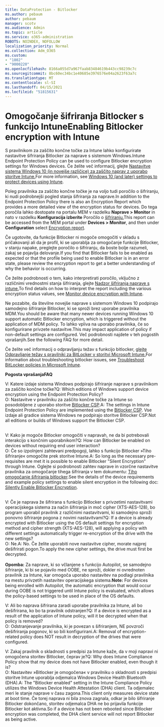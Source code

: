 ```yaml
---
title: DataProtection - Bitlocker
ms.author: pebaum
author: pebaum
manager: scotv
ms.audience: Admin
ms.topic: article
ms.service: o365-administration
ROBOTS: NOINDEX, NOFOLLOW
localization_priority: Normal
ms.collection: Adm_O365
ms.custom:
- "1802"
- "9000220"
ms.openlocfilehash: 8166a055d7a967faab83484619b443cc98239c7c
ms.sourcegitcommit: 8bc60ec34bc1e40685e3976576e04a2623f63a7c
ms.translationtype: MT
ms.contentlocale: sl-SI
ms.lasthandoff: 04/15/2021
ms.locfileid: "51815631"
---
```

# <a name="enabling-bitlocker-encryption-with-intune"></a><span data-ttu-id="33c8d-102">Omogočanje šifriranja Bitlocker s funkcijo Intune</span><span class="sxs-lookup"><span data-stu-id="33c8d-102">Enabling Bitlocker encryption with Intune</span></span>

<span data-ttu-id="33c8d-103">S pravilnikom za zaščito končne točke za Intune lahko konfigurirate nastavitve šifriranja Bitlocker za naprave s sistemom Windows.</span><span class="sxs-lookup"><span data-stu-id="33c8d-103">Intune Endpoint Protection Policy can be used to configure Bitlocker encryption settings for Windows devices.</span></span> <span data-ttu-id="33c8d-104">Če želite več informacij, glejte [Nastavitve sistema Windows 10 (in novejše različice) za zaščito naprav z uporabo storitve Intune.](https://docs.microsoft.com/intune/endpoint-protection-windows-10#windows-encryption)</span><span class="sxs-lookup"><span data-stu-id="33c8d-104">For more information, see [Windows 10 (and later) settings to protect devices using Intune](https://docs.microsoft.com/intune/endpoint-protection-windows-10#windows-encryption).</span></span>

<span data-ttu-id="33c8d-105">Poleg pravilnika za zaščito končne točke je na voljo tudi poročilo o šifriranju, ki nudi podrobnejši pogled stanja šifriranja za naprave.</span><span class="sxs-lookup"><span data-stu-id="33c8d-105">In addition to the Endpoint Protection Policy there is also an Encryption Report which provides a more detailed view of the encryption status for devices.</span></span> <span data-ttu-id="33c8d-106">Do tega poročila lahko dostopate na portalu MEM v razdelku **Naprave > Monitor** in nato v razdelku **Konfiguracija izberite** Poročilo o [šifriranju.](https://endpoint.microsoft.com/#blade/Microsoft_Intune_DeviceSettings/DevicesMonitorMenu/encryptionReport)</span><span class="sxs-lookup"><span data-stu-id="33c8d-106">This report can be accessed from the MEM portal under **Devices > Monitor**, and then under **Configuration** select [Encryption report](https://endpoint.microsoft.com/#blade/Microsoft_Intune_DeviceSettings/DevicesMonitorMenu/encryptionReport).</span></span>

<span data-ttu-id="33c8d-107">Če ugotovite, da funkcije Bitlocker ni mogoče omogočiti v skladu s pričakovanji ali da je profil, ki se uporablja za omogočanje funkcije Bitlocker, v stanju napake, preglejte poročilo o šifriranju, da boste bolje razumeli, zakaj se pojavlja delovanje.</span><span class="sxs-lookup"><span data-stu-id="33c8d-107">If you find that Bitlocker fails to be enabled as expected or that the profile being used to enable Bitlocker is in an error state, please review the encryption report to get a better understanding of why the behavior is occurring.</span></span>

<span data-ttu-id="33c8d-108">Če želite podrobnosti o tem, kako interpretirati poročilo, vključno z različnimi vrednostmi stanja šifriranja, glejte [Nadzor šifriranja naprave s intune.](https://docs.microsoft.com/mem/intune/protect/encryption-monitor)</span><span class="sxs-lookup"><span data-stu-id="33c8d-108">To find details on how to interpret the report including the various encryption status values, see [Monitor device encryption with Intune](https://docs.microsoft.com/mem/intune/protect/encryption-monitor).</span></span>

<span data-ttu-id="33c8d-109">Ne pozabite, da številne novejše naprave s sistemom Windows 10 podpirajo samodejno šifriranje Bitlocker, ki se sproži brez uporabe pravilnika MDM.</span><span class="sxs-lookup"><span data-stu-id="33c8d-109">You should be aware that many newer devices running Windows 10 support automatic Bitlocker encryption, which is triggered without the application of MDM policy.</span></span> <span data-ttu-id="33c8d-110">To lahko vpliva na uporabo pravilnika, če so konfigurirane privzete nastavitve.</span><span class="sxs-lookup"><span data-stu-id="33c8d-110">This may impact application of policy if non-default settings are configured.</span></span> <span data-ttu-id="33c8d-111">Več podrobnosti najdete v teh pogostih vprašanjih.</span><span class="sxs-lookup"><span data-stu-id="33c8d-111">See the following FAQ for more detail.</span></span>

<span data-ttu-id="33c8d-112">Če želite več informacij o odpravljanju težav s funkcijo bitlocker, [glejte Odpravljanje težav s pravilniki za BitLocker v storitvi Microsoft Intune.](https://docs.microsoft.com/intune/protect/troubleshoot-bitlocker-policies)</span><span class="sxs-lookup"><span data-stu-id="33c8d-112">For information about troubleshooting bitlocker issues, see [Troubleshoot BitLocker policies in Microsoft Intune](https://docs.microsoft.com/intune/protect/troubleshoot-bitlocker-policies).</span></span>
 
 
<span data-ttu-id="33c8d-113">**Pogosta vprašanja**</span><span class="sxs-lookup"><span data-stu-id="33c8d-113">**FAQ**</span></span>

<span data-ttu-id="33c8d-114">V: Katere izdaje sistema Windows podpirajo šifriranje naprave s pravilnikom za zaščito končne točke?</span><span class="sxs-lookup"><span data-stu-id="33c8d-114">Q: Which editions of Windows support device encryption using the Endpoint Protection Policy?</span></span><br>
<span data-ttu-id="33c8d-115">O: Nastavitve v pravilniku za zaščito končne točke za Intune so posodobljene z uporabo storitve [Bitlocker CSP](https://docs.microsoft.com/windows/client-management/mdm/bitlocker-csp).</span><span class="sxs-lookup"><span data-stu-id="33c8d-115">A: The settings in Intune Endpoint Protection Policy are implemented using the [Bitlocker CSP](https://docs.microsoft.com/windows/client-management/mdm/bitlocker-csp).</span></span> <span data-ttu-id="33c8d-116">Vse izdaje ali gradice sistema Windows ne podpirajo storitve Bitlocker CSP.</span><span class="sxs-lookup"><span data-stu-id="33c8d-116">Not all editions or builds of Windows support the Bitlocker CSP.</span></span> <br><br>

<span data-ttu-id="33c8d-117">V: Kako je mogoče Bitlocker omogočiti v napravah, ne da bi potrebovali interakcijo s končnim uporabnikom?</span><span class="sxs-lookup"><span data-stu-id="33c8d-117">Q: How can Bitlocker be enabled on devices without requiring end user interaction?</span></span><br>
<span data-ttu-id="33c8d-118">O: Če so izpolnjeni zahtevani predpogoji, lahko s funkcijo Bitlocker »Tiho šifriranje« omogočite prek storitve Intune.</span><span class="sxs-lookup"><span data-stu-id="33c8d-118">A: So long as the necessary pre-requisites are met it is possible to enable Bitlocker "Silent Encryption" through Intune.</span></span> <span data-ttu-id="33c8d-119">Oglejte si podrobnosti zahtev naprave in vzorčne nastavitve pravilnika za omogočanje tihega šifriranja v tem dokumentu: [Tiho omogočanje šifriranja bitlocker](https://docs.microsoft.com/mem/intune/protect/encrypt-devices#silently-enable-bitlocker-on-devices).</span><span class="sxs-lookup"><span data-stu-id="33c8d-119">See the details of the device requirements and example policy settings to enable silent encryption in the following doc: [Silently Enable Bitlocker Encryption](https://docs.microsoft.com/mem/intune/protect/encrypt-devices#silently-enable-bitlocker-on-devices).</span></span> <br><br>

<span data-ttu-id="33c8d-120">V: Če je naprava že šifrirana s funkcijo Bitlocker s privzetimi nastavitvami operacijskega sistema za način šifriranja in moč cipher (XTS-AES-128), bo program uporabil pravilnik z različnimi nastavitvami, ki samodejno sproži ponovno šifriranje pogona z novimi nastavitvami?</span><span class="sxs-lookup"><span data-stu-id="33c8d-120">Q: If a device is already encrypted with Bitlocker using the OS default settings for encryption method and cipher strength (XTS-AES-128), will applying a policy with different settings automatically trigger re-encryption of the drive with the new settings?</span></span><br>
<span data-ttu-id="33c8d-121">O: Ne.</span><span class="sxs-lookup"><span data-stu-id="33c8d-121">A: No.</span></span> <span data-ttu-id="33c8d-122">Če želite uporabiti nove nastavitve cipher, morate najprej dešifrirati pogon.</span><span class="sxs-lookup"><span data-stu-id="33c8d-122">To apply the new cipher settings, the drive must first be decrypted.</span></span><br><br>
<span data-ttu-id="33c8d-123">**Opomba:** Za naprave, ki so včlanjene s funkcijo Autopilot, se samodejno šifriranje, ki bi se pojavilo med OOBE, ne sproži, dokler ni ovrednoten pravilnik za Intune, kar omogoča uporabo nastavitev na podlagi pravilnika na mestu privzetih nastavitev operacijskega sistema.</span><span class="sxs-lookup"><span data-stu-id="33c8d-123">**Note:** For devices being enrolled with Autopilot, the automatic encryption that would occur during OOBE is not triggered until Intune policy is evaluated, which allows the policy-based settings to be used in place of the OS defaults.</span></span>
 
<span data-ttu-id="33c8d-124">V: Ali bo naprava šifrirana zaradi uporabe pravilnika za Intune, ali bo dešifrirana, ko bo ta pravilnik odstranjen?</span><span class="sxs-lookup"><span data-stu-id="33c8d-124">Q: If a device is encrypted as a result of the  application of Intune policy, will it be decrypted when that policy is removed?</span></span><br>
<span data-ttu-id="33c8d-125">O: Odstranjevanje pravilnika, ki je povezan s šifriranjem, NE povzroči dešifriranja pogonov, ki so bili konfigurirani.</span><span class="sxs-lookup"><span data-stu-id="33c8d-125">A: Removal of encryption-related policy does NOT result in decryption of the drives that were configured.</span></span>
 
<span data-ttu-id="33c8d-126">V: Zakaj pravilnik o skladnosti s predpisi za Intune kaže, da v moji napravi ni omogočena storitev Bitlocker, čeprav je?</span><span class="sxs-lookup"><span data-stu-id="33c8d-126">Q: Why does Intune Compliance Policy show that my device does not have Bitlocker enabled, even though it is?</span></span><br>
<span data-ttu-id="33c8d-127">O: Nastavitev »Bitlocker je omogočena« v pravilniku o skladnosti s predpisi storitve Intune uporablja odjemalca Windows Device Health Bluetooth (DHA).</span><span class="sxs-lookup"><span data-stu-id="33c8d-127">A: The "Bitlocker enabled" setting in the Intune Compliance Policy utilizes the Windows Device Health Attestation  (DHA) client.</span></span> <span data-ttu-id="33c8d-128">Ta odjemalec meri le stanje naprave v času zagona.</span><span class="sxs-lookup"><span data-stu-id="33c8d-128">This client only measures device state at boot time.</span></span> <span data-ttu-id="33c8d-129">Če torej naprava ni bila znova zagnala, odkar je bilo šifriranje Bitlocker dokončano, storitev odjemalca DHA ne bo prijavila funkcije Bitlocker kot aktivna.</span><span class="sxs-lookup"><span data-stu-id="33c8d-129">So if a device has not been rebooted since Bitlocker encryption was completed, the DHA client service will not report Bitlocker as being active.</span></span>
 
 